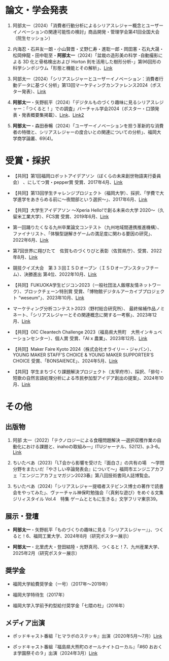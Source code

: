 # 論文・学会発表

1. 阿部太一（2024）「消費者行動分析によるシリアスレジャー概念とユーザーイノベーションの関連可能性の検討」商品開発・管理学会第41回全国大会（院生セッション）

1. 内海忍・石井友一朗・小山賢晋・丈野仁寿・進聡一郎・岡田憲・石丸大晟・松岡伸龍・田中聡至・**阿部太一**（2024）「盆栽の造形美の科学 -自動撮影による 3D 化と骨格検出および Horton 則を活用した樹形分析-」第96回形の科学シンポジウム「形態と機能とその解析」、[Link](https://katachi-jp.com/sympo96)

1. 阿部太一（2024）「シリアスレジャーとユーザーイノベーション：消費者行動データに基づく分析」第13回マーケティングカンファレンス2024（ポスター発表）、[Link](https://www.j-mac.or.jp/wordpress/wp-content/uploads/2024/01/poster18_2024.pdf)

1. **阿部太一**・矢野航平（2024）「デジタルものづくり趣味に見るシリアスレジャー：「つくると！」での調査」バーチャル学会2024（ポスター・口頭発表・発表概要集掲載）、[Link](https://www.jstage.jst.go.jp/article/vconf/2024/0/2024_112/_article/-char/ja)、[Link2](https://www.youtube.com/live/jP6l1-_NTKE?si=FqHWxfjWYbmLeQxL&t=1910)

1. **阿部太一**・森田泰暢（2024）「ユーザーイノベーションを担う革新的な消費者の特徴と、シリアスレジャーの度合いとの関連についての分析」、福岡大学商学論叢、69(4)。


# 受賞・採択
-  【共同】第1回福岡ロボットアイデアソン（ぼくらの未来創世物語実行委員会） 、にしてつ賞・pepper賞 受賞、2017年4月、[Link](https://robotstart.info/2018/01/31/fukuoka-ideathon-2.html)

- 【共同】第13回学生チャレンジプロジェクト（福岡大学）、採択、「学費で大学進学をあきらめる前に～夜間部という選択～」、2017年6月、[Link](https://www.fukuoka-u.ac.jp/column_list/student37/17/08/01100500.html)

- 【共同】大学生アイデアソン ～Xperia Hello!で創る未来の大学 2020～（久留米工業大学）、FCS賞 受賞、2019年6月、[Link](https://x.com/Fukudai_ES/status/1135389285119451141)

- 第一回踊りたくなる九州卒業論文コンテスト（九州地域間連携推進機構）、ファイナリスト、「体験型謎解きゲームの満足度に関わる要因の研究」、2022年6月、[Link](https://note.com/npb_kyushu/n/n99a05cdde004)

- 第7回世界に翔びたて　佐賀ものづくりびと表彰（佐賀県庁）、受賞、2022年8月、[Link](https://www.pref.saga.lg.jp/kiji00392453/index.html)

- 競技クイズ大会　第３３回ＩＳＤオープン（ＩＳＤオープンスタッフチーム）、決勝進出 第4位、2022年10月、[Link](https://quiz-schedule.info/show/2221)

- 【共同】FUKUOKA学生ビジコン2023（一般社団法人飯塚友情ネットワーク）、ブロックチェーン特別賞 受賞、「博物館デジタルアーカイブプロジェクト “weseum”」、2023年10月、[Link](https://www.fukuoka-u.ac.jp/fukudaism/campus_life/23/11/18852.html)

- マーケティング分析コンテスト2023（野村総合研究所）、 最終候補作品ノミネート、「シリアスレジャーとその関連概念に関する一考察」、2023年12月、[Link](https://www.is.nri.co.jp/contest/2023/report.html)

- 【共同】OIC Cleantech Challenge 2023（福島県大熊町　大熊インキュベーションセンター）、個人賞 受賞、「AI x 農業」、2023年12月、[Link](https://okuma-ic.jp/1106/)

- 【共同】Maker Faire Kyoto 2024（株式会社オライリー・ジャパン）、YOUNG MAKER STAFF'S CHOICE & YOUNG MAKER SUPPORTER'S CHOICE 受賞、「BONSAIENCE」、2024年5月、[Link](https://bonsaience.jp/ja/news/youngmaker)

- 【共同】学生まちづくり課題解決プロジェクト（太宰府市）、採択、「俳句・短歌の自然言語処理分析による市民参加型アイデア創出の提案」、2024年10月、[Link](https://www.fukuoka-u.ac.jp/fukudaism/education/24/11/19820.html)

# その他
## 出版物
1. 阿部 太一（2022）「テクノロジーによる食糧問題解決 ―選択収穫作業の自動化における課題と、inahoの取組み―」ITUジャーナル、52(12)、p.3-6。[Link](https://www.ituaj.jp/?itujournal=2022_12)

1. ちいたべあ（2023）「LT会から影響を受けた『面白さ』の共有の場　〜学問分野をまたいだ『やさしい卒論発表会』について〜」福岡市エンジニアカフェ『エンジニアカフェマガジン2023春』第八回技術書同人誌博覧会。

1. ちいたべあ（2024）「シリアスレジャー提唱者ステビンス博士の著作で読書会をやってみた」、ヴァーチャル神保町勉強会『〈真剣な遊び〉をめぐる文集 ジリィスタイル Vol.4　特集 ゲームとともに生きる』文学フリマ東京39。

## 展示・登壇
- **阿部太一**・矢野航平「ものづくりの趣味に見る『シリアスレジャー』」、つくると！6、福岡工業大学、2024年8月（研究ポスター展示）

- **阿部太一**・北里虎大・登田結陸・光野真司、つくると！7、九州産業大学、2025年2月（研究ポスター展示）

## 奨学金
- 福岡大学給費奨学金（一号）（2017年〜2019年）

- 福岡大学特待生（2017年）

- 福岡大学入学前予約型給付奨学金「七隈の杜」（2016年）

## メディア出演
- ポッドキャスト番組『ヒマラボのステッキ』出演（2020年5月〜7月）[Link](https://open.spotify.com/show/3tB56q1QEVYoTRjOrEg06Y)

- ポッドキャスト番組『福島県大熊町のオールナイトローカル』「#60 おおくま学園祭その９」出演（2024年3月）[Link](https://open.spotify.com/episode/2JAjBokllsRNQwTEfnSIGB?si=D6o2j721TbOKuRmh53Gd2A)
